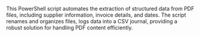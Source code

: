 This PowerShell script automates the extraction of structured data from PDF files, including supplier information, invoice details, and dates. The script renames and organizes files, logs data into a CSV journal, providing a robust solution for handling PDF content efficiently.
